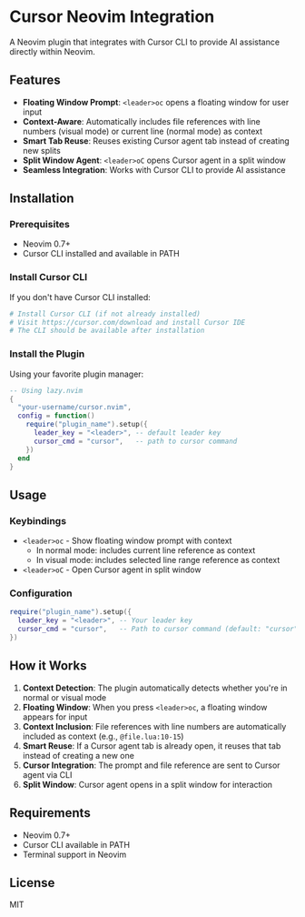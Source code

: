 # Cursor Neovim Integration

A Neovim plugin that integrates with Cursor CLI to provide AI assistance directly within Neovim.

## Features

- **Floating Window Prompt**: `<leader>oc` opens a floating window for user input
- **Context-Aware**: Automatically includes file references with line numbers (visual mode) or current line (normal mode) as context
- **Smart Tab Reuse**: Reuses existing Cursor agent tab instead of creating new splits
- **Split Window Agent**: `<leader>oC` opens Cursor agent in a split window
- **Seamless Integration**: Works with Cursor CLI to provide AI assistance

## Installation

### Prerequisites

- Neovim 0.7+
- Cursor CLI installed and available in PATH

### Install Cursor CLI

If you don't have Cursor CLI installed:

```bash
# Install Cursor CLI (if not already installed)
# Visit https://cursor.com/download and install Cursor IDE
# The CLI should be available after installation
```

### Install the Plugin

Using your favorite plugin manager:

```lua
-- Using lazy.nvim
{
  "your-username/cursor.nvim",
  config = function()
    require("plugin_name").setup({
      leader_key = "<leader>", -- default leader key
      cursor_cmd = "cursor",   -- path to cursor command
    })
  end
}
```

## Usage

### Keybindings

- `<leader>oc` - Show floating window prompt with context
  - In normal mode: includes current line reference as context
  - In visual mode: includes selected line range reference as context
- `<leader>oC` - Open Cursor agent in split window

### Configuration

```lua
require("plugin_name").setup({
  leader_key = "<leader>", -- Your leader key
  cursor_cmd = "cursor",   -- Path to cursor command (default: "cursor")
})
```

## How it Works

1. **Context Detection**: The plugin automatically detects whether you're in normal or visual mode
2. **Floating Window**: When you press `<leader>oc`, a floating window appears for input
3. **Context Inclusion**: File references with line numbers are automatically included as context (e.g., `@file.lua:10-15`)
4. **Smart Reuse**: If a Cursor agent tab is already open, it reuses that tab instead of creating a new one
5. **Cursor Integration**: The prompt and file reference are sent to Cursor agent via CLI
6. **Split Window**: Cursor agent opens in a split window for interaction

## Requirements

- Neovim 0.7+
- Cursor CLI available in PATH
- Terminal support in Neovim

## License

MIT
